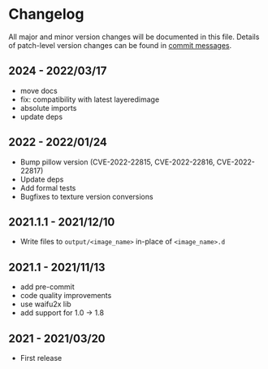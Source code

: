 # Changelog

All major and minor version changes will be documented in this file. Details of
patch-level version changes can be found in [commit messages](../../commits/master).

## 2024 - 2022/03/17

- move docs
- fix: compatibility with latest layeredimage
- absolute imports
- update deps

## 2022 - 2022/01/24

- Bump pillow version (CVE-2022-22815, CVE-2022-22816, CVE-2022-22817)
- Update deps
- Add formal tests
- Bugfixes to texture version conversions

## 2021.1.1 - 2021/12/10

- Write files to `output/<image_name>` in-place of `<image_name>.d`

## 2021.1 - 2021/11/13

- add pre-commit
- code quality improvements
- use waifu2x lib
- add support for 1.0 -> 1.8

## 2021 - 2021/03/20

- First release
